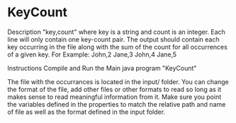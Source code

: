 # KeyCount
Description
"key,count" where key is a string and count is an integer. Each line will
only contain one key-count pair. The output should contain each key
occurring in the file along with the sum of the count for all occurrences of
a given key.
For Example:
John,2
Jane,3
John,4
Jane,5


Instructions
Compile and Run the Main java program "KeyCount"

The file with the occurrances is located in the input/ folder. 
You can change the format of the file, add other files or other formats to read so long as it makes sense
to read meaningful information from it. Make sure you point the variables defined in the properties to match
the relative path and name of file as well as the format defined in the input folder.


